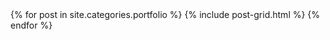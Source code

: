 
<div class="tiles">
{% for post in site.categories.portfolio %}
  {% include post-grid.html %}
{% endfor %}
</div>
